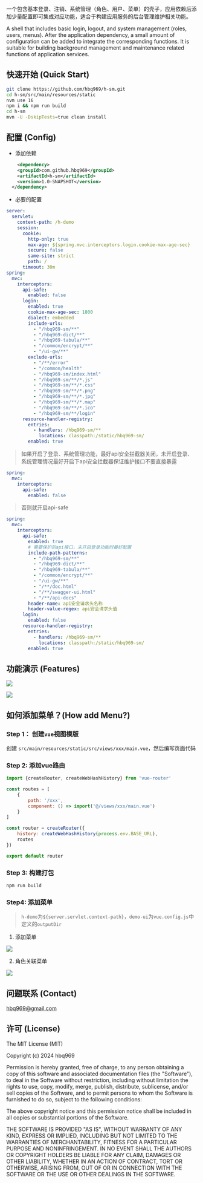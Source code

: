 一个包含基本登录、注销、系统管理（角色、用户、菜单）的壳子，应用依赖后添加少量配置即可集成对应功能，适合于构建应用服务的后台管理维护相关功能。

A shell that includes basic login, logout, and system management (roles, users, menus). After the application dependency, a small amount of configuration can be added to integrate the corresponding functions. It is suitable for building background management and maintenance related functions of application services.



## 快速开始 (Quick Start)
```bash
git clone https://github.com/hbq969/h-sm.git
cd h-sm/src/main/resources/static
nvm use 16 
npm i && npm run build
cd h-sm 
mvn -U -DskipTests=true clean install
```





## 配置 (Config)

- 添加依赖

```xml
	<dependency>
    <groupId>com.github.hbq969</groupId>
    <artifactId>h-sm</artifactId>
    <version>1.0-SNAPSHOT</version>
  </dependency>
```



- 必要的配置

```yaml
server:
  servlet:
    context-path: /h-demo
    session:
      cookie:
        http-only: true
        max-age: ${spring.mvc.interceptors.login.cookie-max-age-sec}
        secure: false
        same-site: strict
        path: /
      timeout: 30m
spring:
  mvc:
    interceptors:
      api-safe:
        enabled: false
      login:
        enabled: true
        cookie-max-age-sec: 1800
        dialect: embedded
        include-urls:
          - "/hbq969-sm/**"
          - "/hbq969-dict/**"
          - "/hbq969-tabula/**"
          - "/common/encrypt/**"
          - "/ui-gw/**"
        exclude-urls:
          - "/**/error"
          - "/common/health"
          - "/hbq969-sm/index.html"
          - "/hbq969-sm/**/*.js"
          - "/hbq969-sm/**/*.css"
          - "/hbq969-sm/**/*.png"
          - "/hbq969-sm/**/*.jpg"
          - "/hbq969-sm/**/*.map"
          - "/hbq969-sm/**/*.ico"
          - "/hbq969-sm/**/login"
      resource-handler-registry:
        entries:
          - handlers: /hbq969-sm/**
            locations: classpath:/static/hbq969-sm/
        enabled: true
```



> 如果开启了登录、系统管理功能，最好api安全拦截器关闭，未开启登录、系统管理情况最好开启下api安全拦截器保证维护接口不要直接暴露

```yaml
spring:
  mvc:
    interceptors:
      api-safe:
        enabled: false
```


> 否则就开启api-safe
```yaml
spring:
  mvc:
    interceptors:
      api-safe:
        enabled: true
        # 需要保护的api接口，未开启登录功能时最好配置
        include-path-patterns:
          - "/hbq969-sm/**"
          - "/hbq969-dict/**"
          - "/hbq969-tabula/**"
          - "/common/encrypt/**"
          - "/ui-gw/**"
          - "/**/doc.html"
          - "/**/swagger-ui.html"
          - "/**/api-docs"
        header-name: api安全请求头名称
        header-value-regex: api安全请求头值
      login:
        enabled: false
      resource-handler-registry:
        entries:
          - handlers: /hbq969-sm/**
            locations: classpath:/static/hbq969-sm/
        enabled: true
```





## 功能演示 (Features)

![](src/main/resources/static/src/assets/features-login.png)





![](src/main/resources/static/src/assets/features-main.png)



## 如何添加菜单？(How add Menu?)

### Step 1： 创建`vue`视图模版

 创建 `src/main/resources/static/src/views/xxx/main.vue`，然后编写页面代码



### Step 2:  添加vue路由

```javascript
import {createRouter, createWebHashHistory} from 'vue-router'

const routes = [
    {
        path: '/xxx',
        component: () => import('@/views/xxx/main.vue')
    }
]

const router = createRouter({
    history: createWebHashHistory(process.env.BASE_URL),
    routes
})

export default router
```



### Step 3: 构建打包

```bash
npm run build
```

###   

### Step4: 添加菜单

> `h-demo`为`${server.servlet.context-path}`，`demo-ui`为`vue.config.js`中定义的`outputDir`

1. 添加菜单

![](src/main/resources/static/src/assets/addMenu.png)



2. 角色关联菜单

![](src/main/resources/static/src/assets/features-role-menus.png)



## 问题联系 (Contact)

[hbq969@gmail.com](mailto:hbq969@gmail.com)



## 许可 (License)

The MIT License (MIT)

Copyright (c) 2024 hbq969

Permission is hereby granted, free of charge, to any person obtaining a copy of
this software and associated documentation files (the "Software"), to deal in
the Software without restriction, including without limitation the rights to
use, copy, modify, merge, publish, distribute, sublicense, and/or sell copies of
the Software, and to permit persons to whom the Software is furnished to do so,
subject to the following conditions:

The above copyright notice and this permission notice shall be included in all
copies or substantial portions of the Software.

THE SOFTWARE IS PROVIDED "AS IS", WITHOUT WARRANTY OF ANY KIND, EXPRESS OR
IMPLIED, INCLUDING BUT NOT LIMITED TO THE WARRANTIES OF MERCHANTABILITY, FITNESS
FOR A PARTICULAR PURPOSE AND NONINFRINGEMENT. IN NO EVENT SHALL THE AUTHORS OR
COPYRIGHT HOLDERS BE LIABLE FOR ANY CLAIM, DAMAGES OR OTHER LIABILITY, WHETHER
IN AN ACTION OF CONTRACT, TORT OR OTHERWISE, ARISING FROM, OUT OF OR IN
CONNECTION WITH THE SOFTWARE OR THE USE OR OTHER DEALINGS IN THE SOFTWARE.
